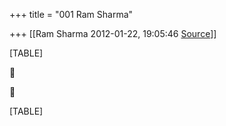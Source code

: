 +++
title = "001 Ram Sharma"

+++
[[Ram Sharma	2012-01-22, 19:05:46 [Source](https://groups.google.com/g/bvparishat/c/-Q4M9V2JoV4)]]



[TABLE]





[TABLE]

